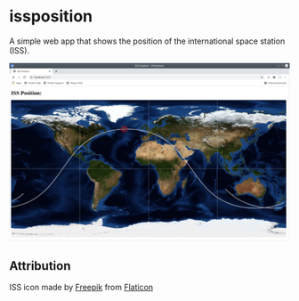 # issposition
A simple web app that shows the position of the international space station (ISS).

![ISS position](screenshots/issposition.jpg)

## Attribution

ISS icon made by [Freepik](https://www.freepik.com) from [Flaticon](https://www.flaticon.com)
